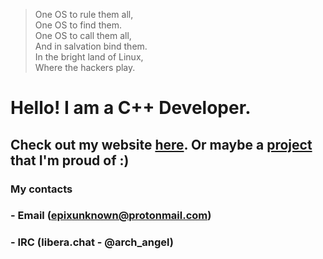 > One OS to rule them all,  
One OS to find them.  
One OS to call them all,  
And in salvation bind them.  
In the bright land of Linux,  
Where the hackers play.  

# Hello! I am a C++ Developer.

## Check out my website [here](https://epixinvites.github.io). Or maybe a [project](https://github.com/epixinvites/wayventure) that I'm proud of :)

### My contacts
### - Email (epixunknown@protonmail.com)
### - IRC (libera.chat - @arch_angel)


